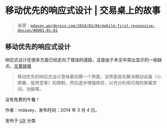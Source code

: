 <!--yml

分类：未分类

日期：2024-05-18 05:53:21

-->

# 移动优先的响应式设计 | 交易桌上的故事

> 来源：[`mdavey.wordpress.com/2014/03/04/mobile-first-responsive-design/#0001-01-01`](https://mdavey.wordpress.com/2014/03/04/mobile-first-responsive-design/#0001-01-01)

## 移动优先的响应式设计

响应式设计在很多方面已经走向了错误的道路，这是由于本文中突出显示的一些缺点。[文章链接](http://bradfrostweb.com/blog/post/responsive-strategy/)

> 移动优先的响应式设计意味着创建一个界面，该界面首先解决移动设备（小屏幕、低带宽等）的限制，然后逐步增强体验，以充分利用可用的屏幕空间、功能等。

没有免费的午餐！

作者：mdavey，发布时间：2014 年 3 月 4 日。

发布于 [UX](https://mdavey.wordpress.com/category/ux/) 分类
